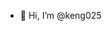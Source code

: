 - 👋 Hi, I’m @keng025


<!---
keng025/keng025 is a ✨ special ✨ repository because its `README.md` (this file) appears on your GitHub profile.
You can click the Preview link to take a look at your changes.
--->
